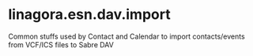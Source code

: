# linagora.esn.dav.import

Common stuffs used by Contact and Calendar to import contacts/events from VCF/ICS files to Sabre DAV
